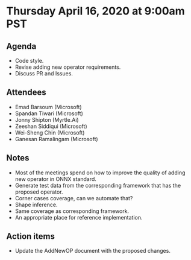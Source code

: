 <!--- SPDX-License-Identifier: Apache-2.0 -->

# Thursday April 16, 2020 at 9:00am PST

## Agenda
* Code style.
* Revise adding new operator requirements.
* Discuss PR and Issues.

## Attendees
* Emad Barsoum (Microsoft)
* Spandan Tiwari (Microsoft)
* Jonny Shipton (Myrtle.Ai)
* Zeeshan Siddiqui (Microsoft)
* Wei-Sheng Chin (Microsoft)
* Ganesan Ramalingam (Microsoft)

## Notes
* Most of the meetings spend on how to improve the quality of adding new operator in ONNX standard.
* Generate test data from the corresponding framework that has the proposed operator.
* Corner cases coverage, can we automate that?
* Shape inference.
* Same coverage as corresponding framework.
* An appropriate place for reference implementation.

## Action items
* Update the AddNewOP document with the proposed changes.
